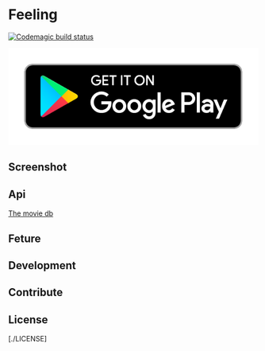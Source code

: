 # Feeling

[![Codemagic build status](https://api.codemagic.io/apps/5e382b98cb1395ce61fb0fec/5e382b98cb1395ce61fb0feb/status_badge.svg)](https://codemagic.io/apps/5e382b98cb1395ce61fb0fec/5e382b98cb1395ce61fb0feb/latest_build)

![google-play](./google-play-badge.png)

## Screenshot

## Api

[The movie db](https://www.themoviedb.org/documentation/api)

## Feture

## Development

## Contribute

## License

[./LICENSE]
